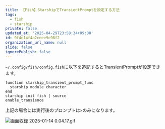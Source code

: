 ```yaml
---
title: 【Fish】StarshipでTransientPromptを設定する方法
tags:
  - fish
  - starship
private: false
updated_at: '2025-04-29T23:58:34+09:00'
id: 9f4e14f4a2ceee9c98f2
organization_url_name: null
slide: false
ignorePublish: false
---
```


`~/.config/fish/config.fish`に以下を追記するとTransientPromptが設定できます。

```config.fish
function starship_transient_prompt_func
  starship module character
end
starship init fish | source
enable_transience

```

上記の場合には実行後のプロンプトは`>`のみになります。

![画面収録 2025-01-14 0.04.17.gif](https://qiita-image-store.s3.ap-northeast-1.amazonaws.com/0/2342443/486592c5-6d5b-cebb-47d7-1557da4c30af.gif)
